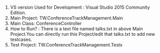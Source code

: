 1. VS version Used for Development : Visual Studio 2015 Community Edition.
2. Main Project: TW.ConferenceTrackManagement.Main
3. Main Class: ConferenceController
4. How to Run? : There is a text file named talks.txt in above Main Project.You can directly run this Project/edit that talks.txt to add new testcases.
5. Test Project: TW.ConferenceTrackManagement.Tests
